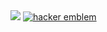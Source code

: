 <img src="https://falsedoor.com/8shadows/img/etc/crash.gif" />
<a href="http://www.catb.org/hacker-emblem/"><img src="https://falsedoor.com/8shadows/wpimages/hacker.png" alt="hacker emblem"></a>

<!---
- 📫 How to reach me ...


phlud/phlud is a ✨ special ✨ repository because its `README.md` (this file) appears on your GitHub profile.
You can click the Preview link to take a look at your changes.
--->
